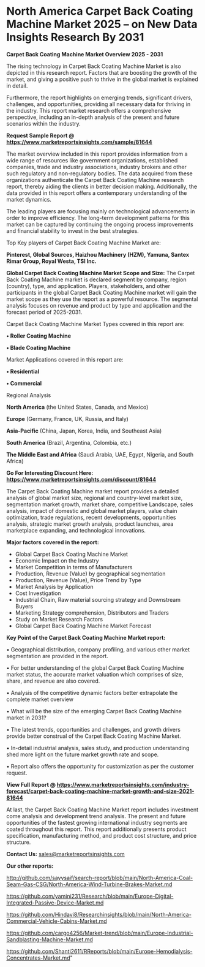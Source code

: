 # North America Carpet Back Coating Machine Market 2025 – on New Data Insights Research By 2031

<Strong> Carpet Back Coating Machine Market Overview 2025 - 2031</strong>

The rising technology in Carpet Back Coating Machine Market is also depicted in this research report. Factors that are boosting the growth of the market, and giving a positive push to thrive in the global market is explained in detail.

Furthermore, the report highlights on emerging trends, significant drivers, challenges, and opportunities, providing all necessary data for thriving in the industry. This report market research offers a comprehensive perspective, including an in-depth analysis of the present and future scenarios within the industry.

<strong>Request Sample Report @ <a href=https://www.marketreportsinsights.com/sample/81644>https://www.marketreportsinsights.com/sample/81644</a></strong>

The market overview included in this report provides information from a wide range of resources like government organizations, established companies, trade and industry associations, industry brokers and other such regulatory and non-regulatory bodies. The data acquired from these organizations authenticate the Carpet Back Coating Machine research report, thereby aiding the clients in better decision making. Additionally, the data provided in this report offers a contemporary understanding of the market dynamics.

The leading players are focusing mainly on technological advancements in order to improve efficiency. The long-term development patterns for this market can be captured by continuing the ongoing process improvements and financial stability to invest in the best strategies.

Top Key players of Carpet Back Coating Machine Market are:

<strong>Pinterest, Global Sources, Haizhou Machinery (HZM), Yamuna, Santex Rimar Group, Royal Westa, TSI Inc.</strong>

<strong><b>Global Carpet Back Coating Machine Market Scope and Size:</b></strong>
The Carpet Back Coating Machine market is declared segment by company, region (country), type, and application. Players, stakeholders, and other participants in the global Carpet Back Coating Machine market will gain the market scope as they use the report as a powerful resource. The segmental analysis focuses on revenue and product by type and application and the forecast period of 2025-2031.

Carpet Back Coating Machine Market Types covered in this report are:

<strong>• Roller Coating Machine

• Blade Coating Machine</strong>

Market Applications covered in this report are:

<strong>• Residential

• Commercial</strong> 

Regional Analysis

<strong>North America</strong> (the United States, Canada, and Mexico)

<strong>Europe</strong> (Germany, France, UK, Russia, and Italy)

<strong>Asia-Pacific</strong> (China, Japan, Korea, India, and Southeast Asia)

<strong>South America</strong> (Brazil, Argentina, Colombia, etc.)

<strong>The Middle East and Africa</strong> (Saudi Arabia, UAE, Egypt, Nigeria, and South Africa)

<strong>Go For Interesting Discount Here: <a href=https://www.marketreportsinsights.com/discount/81644>https://www.marketreportsinsights.com/discount/81644</a></strong>

The Carpet Back Coating Machine market report provides a detailed analysis of global market size, regional and country-level market size, segmentation market growth, market share, competitive Landscape, sales analysis, impact of domestic and global market players, value chain optimization, trade regulations, recent developments, opportunities analysis, strategic market growth analysis, product launches, area marketplace expanding, and technological innovations.

<strong><b>Major factors covered in the report:</b></strong>
<ul>
  <li>Global Carpet Back Coating Machine Market </li>
  <li>Economic Impact on the Industry</li>
  <li>Market Competition in terms of Manufacturers</li>
  <li>Production, Revenue (Value) by geographical segmentation</li>
  <li>Production, Revenue (Value), Price Trend by Type</li>
  <li>Market Analysis by Application</li>
  <li>Cost Investigation</li>
  <li>Industrial Chain, Raw material sourcing strategy and Downstream Buyers</li>
  <li>Marketing Strategy comprehension, Distributors and Traders</li>
  <li>Study on Market Research Factors</li>
  <li>Global Carpet Back Coating Machine Market Forecast</li>
</ul>

<strong><b>Key Point of the Carpet Back Coating Machine Market report:</b></strong>

• Geographical distribution, company profiling, and various other market segmentation are provided in the report.

• For better understanding of the global Carpet Back Coating Machine market status, the accurate market valuation which comprises of size, share, and revenue are also covered.

• Analysis of the competitive dynamic factors better extrapolate the complete market overview

• What will be the size of the emerging Carpet Back Coating Machine market in 2031?

• The latest trends, opportunities and challenges, and growth drivers provide better construal of the Carpet Back Coating Machine Market.

• In-detail industrial analysis, sales study, and production understanding shed more light on the future market growth rate and scope.

• Report also offers the opportunity for customization as per the customer request.

<strong><b>View Full Report @ <a href=https://www.marketreportsinsights.com/industry-forecast/carpet-back-coating-machine-market-growth-and-size-2021-81644>https://www.marketreportsinsights.com/industry-forecast/carpet-back-coating-machine-market-growth-and-size-2021-81644</a></b></strong>


At last, the Carpet Back Coating Machine Market report includes investment come analysis and development trend analysis. The present and future opportunities of the fastest growing international industry segments are coated throughout this report. This report additionally presents product specification, manufacturing method, and product cost structure, and price structure.

<strong>Contact Us:</strong>
sales@marketreportsinsights.com

<strong>Our other reports:</strong>

<a href=http://github.com/sayysaif/search-report/blob/main/North-America-Coal-Seam-Gas-CSG/North-America-Wind-Turbine-Brakes-Market.md>http://github.com/sayysaif/search-report/blob/main/North-America-Coal-Seam-Gas-CSG/North-America-Wind-Turbine-Brakes-Market.md</a>

<a href=https://github.com/yamini231/Research/blob/main/Europe-Digital-Integrated-Passive-Device-Market.md>https://github.com/yamini231/Research/blob/main/Europe-Digital-Integrated-Passive-Device-Market.md</a>

<a href=https://github.com/Hindavi8/Researchinsights/blob/main/North-America-Commercial-Vehicle-Cabins-Market.md>https://github.com/Hindavi8/Researchinsights/blob/main/North-America-Commercial-Vehicle-Cabins-Market.md</a>

<a href=https://github.com/cargo4256/Market-trend/blob/main/Europe-Industrial-Sandblasting-Machine-Market.md>https://github.com/cargo4256/Market-trend/blob/main/Europe-Industrial-Sandblasting-Machine-Market.md</a>

<a href=https://github.com/Shanti2611/RReports/blob/main/Europe-Hemodialysis-Concentrates-Market.md>https://github.com/Shanti2611/RReports/blob/main/Europe-Hemodialysis-Concentrates-Market.md</a>"
